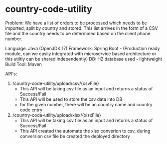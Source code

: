 # country-code-utility
Problem: We have a list of orders to be processed which needs to be imported, split by country and stored. This list arrives in the form of a CSV file and the country needs to be determined based on the client phone number.

Language: Java (OpenJDK 17)
Framework: Spring Boot - (Production ready module, can we easily integrated with microservice based architecture or this utiltiy can be shared independently)
DB: H2 database used - lightweight
Build Tool: Maven

API's:
1. /country-code-utility/upload/csv/{csvFile}
    - This API will be taking csv file as an input and returns a status of Success/Fail
    - This API will be used to store the csv data into DB
    - for the given number, there will be an country name and country code entry
2. /country-code-utility/upload/xlsx/{xlsxFile}
    - This API will be taking csv file as an input and returns a status of Success/Fail
    - This API created the automate the xlsx converion to csv, during conversion csv file be created the deployed directory

